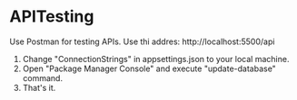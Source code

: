 # APITesting

Use Postman for testing APIs. Use thi addres: http://localhost:5500/api

1) Change "ConnectionStrings" in appsettings.json to your local machine.
2) Open "Package Manager Console" and execute "update-database" command. 
3) That's it.
